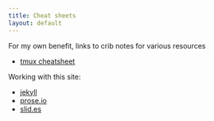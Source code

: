 ```yaml
---
title: Cheat sheets
layout: default
---
```


For my own benefit, links to crib notes for various resources

 * [tmux cheatsheet](https://gist.github.com/andreyvit/2921703)


Working with this site:

 * [jekyll](http://jekyllrb.com/docs/home/)
 * [prose.io](http://prose.io/)
 * [slid.es](https://slid.es)
 
